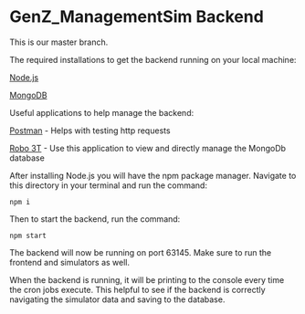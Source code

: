 # GenZ_ManagementSim Backend

This is our master branch.

The required installations to get the backend running on your local machine:

[Node.js](https://nodejs.org/en/)

[MongoDB](https://www.mongodb.com/download-center/community)

Useful applications to help manage the backend:

[Postman](https://www.postman.com/) - Helps with testing http requests 

[Robo 3T](https://robomongo.org/) - Use this application to view and directly manage the MongoDb database

After installing Node.js you will have the npm package manager. Navigate to this directory in your terminal and run the command:

	npm i

Then to start the backend, run the command:

	npm start

The backend will now be running on port 63145. Make sure to run the frontend and simulators as well.

When the backend is running, it will be printing to the console every time the cron jobs execute. This helpful to see if the backend is correctly navigating the simulator data and saving to the database.
